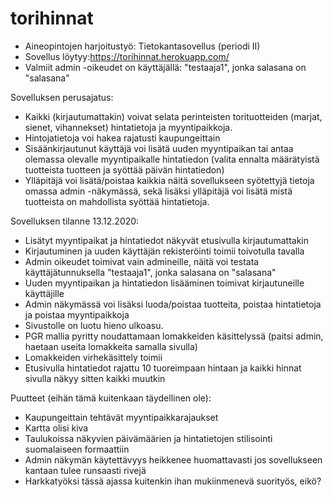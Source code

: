 # torihinnat
* Aineopintojen harjoitustyö: Tietokantasovellus (periodi II)
* Sovellus löytyy:https://torihinnat.herokuapp.com/
* Valmiit admin -oikeudet on käyttäjällä: "testaaja1", jonka salasana on "salasana"

Sovelluksen perusajatus:
* Kaikki (kirjautumattakin) voivat selata perinteisten torituotteiden (marjat, sienet, vihannekset) hintatietoja ja myyntipaikkoja. 
* Hintojatietoja voi hakea rajatusti kaupungeittain
* Sisäänkirjautunut käyttäjä voi lisätä uuden myyntipaikan tai antaa olemassa olevalle myyntipaikalle hintatiedon (valita ennalta määrätyistä tuotteista tuotteen ja syöttää päivän hintatiedon)
* Ylläpitäjä voi lisätä/poistaa kaikkia näitä sovellukseen syötettyjä tietoja omassa admin -näkymässä, sekä lisäksi ylläpitäjä voi lisätä mistä tuotteista on mahdollista syöttää hintatietoja.

Sovelluksen tilanne 13.12.2020:
* Lisätyt myyntipaikat ja hintatiedot näkyvät etusivulla kirjautumattakin
* Kirjautuminen ja uuden käyttäjän rekisteröinti toimii toivotulla tavalla
* Admin oikeudet toimivat vain admineille, näitä voi testata käyttäjätunnuksella "testaaja1", jonka salasana on "salasana"
* Uuden myyntipaikan ja hintatiedon lisääminen toimivat kirjautuneille käyttäjille
* Admin näkymässä voi lisäksi luoda/poistaa tuotteita, poistaa hintatietoja ja poistaa myyntipaikkoja
* Sivustolle on luotu hieno ulkoasu.
* PGR mallia pyritty noudattamaan lomakkeiden käsittelyssä (paitsi admin, haetaan useita lomakkeita samalla sivulla)
* Lomakkeiden virhekäsittely toimii
* Etusivulla hintatiedot rajattu 10 tuoreimpaan hintaan ja kaikki hinnat sivulla näkyy sitten kaikki muutkin

Puutteet (eihän tämä kuitenkaan täydellinen ole): 
* Kaupungeittain tehtävät myyntipaikkarajaukset
* Kartta olisi kiva
* Taulukoissa näkyvien päivämäärien ja hintatietojen stilisointi suomalaiseen formaattiin
* Admin näkymän käytettävyys heikkenee huomattavasti jos sovellukseen kantaan tulee runsaasti rivejä
* Harkkatyöksi tässä ajassa kuitenkin ihan mukiinmenevä suorityös, eikö?
